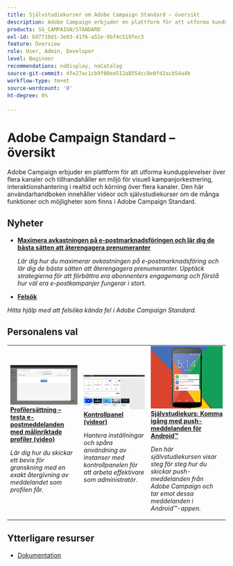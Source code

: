 ```yaml
---
title: Självstudiekurser om Adobe Campaign Standard – översikt
description: Adobe Campaign erbjuder en plattform för att utforma kundupplevelser över flera kanaler och tillhandahåller en miljö för visuell kampanjorkestrering, interaktionshantering i realtid och körning över flera kanaler. Den här användarhandboken innehåller videor och självstudiekurser om de många funktioner och möjligheter som finns i Adobe Campaign Standard.
products: SG_CAMPAIGN/STANDARD
exl-id: b97710d1-3e93-41f6-a51e-9bf4c519fec3
feature: Overview
role: User, Admin, Developer
level: Beginner
recommendations: noDisplay, noCatalog
source-git-commit: 4fe27ac1cb9f00ee512a8554cc8e0fd2acb54a4b
workflow-type: tm+mt
source-wordcount: '0'
ht-degree: 0%

---
```


# Adobe Campaign Standard – översikt

Adobe Campaign erbjuder en plattform för att utforma kundupplevelser över flera kanaler och tillhandahåller en miljö för visuell kampanjorkestrering, interaktionshantering i realtid och körning över flera kanaler. Den här användarhandboken innehåller videor och självstudiekurser om de många funktioner och möjligheter som finns i Adobe Campaign Standard.

## Nyheter

* **[Maximera avkastningen på e-postmarknadsföringen och lär dig de bästa sätten att återengagera prenumeranter](https://experienceleague.adobe.com/docs/campaign-learn/tutorials/strategy/campaign-maximize-email-best-practices.html)**

   *Lär dig hur du maximerar avkastningen på e-postmarknadsföring och lär dig de bästa sätten att återengagera prenumeranter. Upptäck strategierna för att förbättra era abonnenters engagemang och förstå hur väl era e-postkampanjer fungerar i stort.*

* **[Felsök](https://experienceleague.adobe.com/docs/campaign-standard-learn/troubleshooting/overview.html?lang=sv)**

*Hitta hjälp med att felsöka kända fel i Adobe Campaign Standard.*

## Personalens val

<table>
<tr>
  <td>
    <a href="./communication-channels/email/profile-substitution.md"> 
      <img alt="Profilersättning – testa e-postmeddelanden med målinriktade profiler (video)" src="./assets/substitution_tab.png"/>
    </a>
    <div>
      <a href="./communication-channels/email/profile-substitution.md">
    <strong>Profilersättning – testa e-postmeddelanden med målinriktade profiler (video)</strong>
    </a>
    </div>
    <p>
    <em>Lär dig hur du skickar ett bevis för granskning med en exakt återgivning av meddelandet som profilen får.</em>
    <p>
  </td>
   <td>
    <a href="https://experienceleague.adobe.com/docs/campaign-standard-learn/control-panel/control-panel-overview.html?lang=sv">
      <img alt="Kontrollpanel (videofilmer)" src="./assets/control-panel.png" />
    </a>
    <div>
    <a href="https://experienceleague.adobe.com/docs/campaign-standard-learn/control-panel/control-panel-overview.html?lang=sv">
    <strong>Kontrollpanel (videor)</strong>
    </a>
    </div>
    <p>
    <em> Hantera inställningar och spåra användning av instanser med kontrollpanelen för att arbeta effektivare som administratör.</em>
    <p>
  </td>
  <td>
    <a href="https://experienceleague.adobe.com/docs/campaign-standard-learn/getting-started-with-push-notifications-android/introduction.html?lang=sv">
      <img alt="Självstudiekurs: Komma igång med push-meddelanden för Android" src="./assets/push-for-android.png" />
    </a>
    <div>
      <a href="https://experienceleague.adobe.com/docs/campaign-standard-learn/getting-started-with-push-notifications-android/introduction.html?lang=en">
    <strong>Självstudiekurs: Komma igång med push-meddelanden för Android™</strong>
    </a>
    </div>
    <p>
    <em>Den här självstudiekursen visar steg för steg hur du skickar push-meddelanden från Adobe Campaign och tar emot dessa meddelanden i Android™-appen. </em>
    <p>
  </td>
</tr>
</table>

## Ytterligare resurser

* [Dokumentation](https://experienceleague.adobe.com/docs/campaign-standard/using/campaign-standard-home.html?lang=sv)
